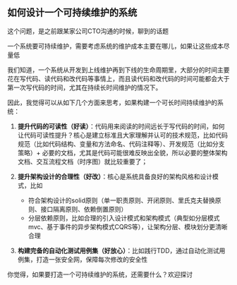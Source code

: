 ## **如何设计一个可持续维护的系统**
这个问题，是之前跟某家公司CTO沟通的时候，聊到的话题

一个系统要可持续维护，需要考虑系统的维护成本主要在哪儿，如果让这些成本尽量低

我们知道，一个系统从开发到上线维护再到下线的生命周期里，大部分的时间主要花在写代码、读代码和改代码等事情上，而且读代码和改代码的时间可能都会大于第一次写代码的时间，尤其在持续长时间维护的情况下。

因此，我觉得可以从如下几个方面来思考，如果构建一个可长时间持续维护的系统：
1. **提升代码的可读性（好读）**：代码用来阅读的时间远长于写代码的时间，如何让代码可读性提升？核心是建立标准且大家理解并认可的技术规范，比如代码规范（比如代码结构、变量和方法命名、代码注释等）、开发规范（比如分支策略）+ 必要的文档，尤其是代码可能很难反映出全貌，所以必要的整体架构文档、交互流程文档（时序图）就比较重要了；

2. **提升架构设计的合理性（好改）**：核心是系统具备良好的架构风格和设计模式，比如
    - 符合架构设计的solid原则（单一职责原则、开闭原则、里氏克夫替换原则、接口隔离原则、依赖倒置原则）
    - 分层依赖原则，比如合理的引入设计模式和架构模式（典型如分层模式mvc、基于事件的异步架构模式CQRS等），让架构分层、模块划分更清晰合理 

3. **构建完备的自动化测试用例集（好放心）**：比如践行TDD，通过自动化测试用例集，打造一张安全网，保障每次修改的安全性

你觉得，如果要打造一个可持续维护的系统，还需要什么？欢迎探讨
